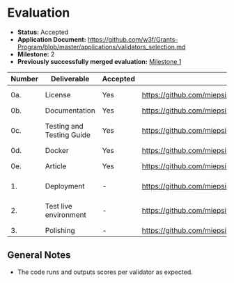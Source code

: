 # Evaluation

- **Status:** Accepted
- **Application Document:** https://github.com/w3f/Grants-Program/blob/master/applications/validators_selection.md
- **Milestone:** 2
- **Previously successfully merged evaluation:** [Milestone 1](https://github.com/w3f/Grant-Milestone-Delivery/blob/master/evaluations/validator_selection_1_keeganquigley.md)

| Number | Deliverable               | Accepted | Link                                                                      | Notes                       |
| ------ | ------------------------- | -------- | ------------------------------------------------------------------------- | --------------------------- |
| 0a.    | License                   | Yes      | https://github.com/miepsik/validators_selection/blob/main/LICENSE         | Apache 2.0                  |
| 0b.    | Documentation             | Yes      | https://github.com/miepsik/validators_selection/blob/main/README.md       | OK                          |
| 0c.    | Testing and Testing Guide | Yes      | https://github.com/miepsik/validators_selection/tree/main/tests           | OK (Ran 8 tests in 49.458s) |
| 0d.    | Docker                    | Yes      | https://github.com/miepsik/validators_selection/blob/main/Dockerfile      | OK                          |
| 0e.    | Article                   | Yes      | https://github.com/miepsik/validators_selection/blob/main/README.md       | See comment                 |
| 1.     | Deployment                | -        | https://github.com/miepsik/validators_selection/blob/main/Dockerfile      | Didn't verify               |
| 2.     | Test live environment     | -        | https://github.com/miepsik/validators_selection/blob/main/README.md       | Didn't run myself           |
| 3.     | Polishing                 | -        | https://github.com/miepsik/validators_selection/blob/main/src/polkadot.py | Skipped                     |

## General Notes

- The code runs and outputs scores per validator as expected.
